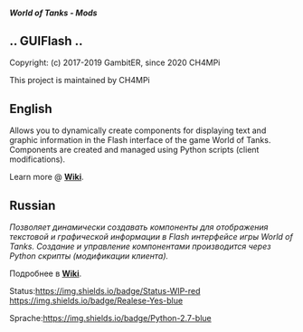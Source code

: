 ##### World of Tanks - Mods

## .. GUIFlash ..

Copyright: (c) 2017-2019 GambitER, since 2020 CH4MPi

This project is maintained by CH4MPi

## English
Allows you to dynamically create components for displaying text and graphic information in the Flash interface of the game World of Tanks. Components are created and managed using Python scripts (client modifications).

Learn more @ [**Wiki**](https://github.com/CH4MPi/GUIFlash/wiki).

## Russian
_Позволяет динамически создавать компоненты для отображения текстовой и графической информации в Flash интерфейсе игры World of Tanks. Создание и управление компонентами производится через Python скрипты (модификации клиента)._

Подробнее в [**Wiki**](https://github.com/GambitER/GUIFlash/wiki).


Status:https://img.shields.io/badge/Status-WIP-red https://img.shields.io/badge/Realese-Yes-blue

Sprache:https://img.shields.io/badge/Python-2.7-blue
